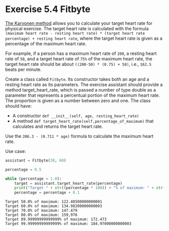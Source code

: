 # Exercise 5.4 Fitbyte

[The Karvonen method](https://en.wikipedia.org/wiki/Heart_rate#Karvonen_method) allows you to calculate your target heart rate for physical exercise. The target heart rate is calculated with the formula `(maximum heart rate - resting heart rate) * (target heart rate percentage) + resting heart rate`, where the target heart rate is given as a percentage of the maximum heart rate.

For example, if a person has a maximum heart rate of `200`, a resting heart rate of `50`, and a target heart rate of `75%` of the maximum heart rate, the target heart rate should be about `((200-50) * (0.75) + 50)`, i.e., `162.5` beats per minute.

Create a class called `Fitbyte`. Its constructor takes both an age and a resting heart rate as its parameters. The exercise assistant should provide a method target_heart_rate, which is passed a number of type double as a parameter that represents a percentual portion of the maximum heart rate. The proportion is given as a number between zero and one. The class should have:

- A constructor `def __init__(self, age, resting_heart_rate)`
- A method `def target_heart_rate(self,percentage_of_maximum)` that calculates and returns the target heart rate.


Use the `206.3 - (0.711 * age)` formula to calculate the maximum heart rate.

Use case:

```python
assistant = Fitbyte(30, 60)

percentage = 0.5

while (percentage < 1.0):
    target = assistant.target_heart_rate(percentage)
    print("Target " + str((percentage * 100)) + "% of maximum: " + str(target))
    percentage = percentage + 0.1
```

```plaintext
Target 50.0% of maximum: 122.48500000000001
Target 60.0% of maximum: 134.98200000000003
Target 70.0% of maximum: 147.479
Target 80.0% of maximum: 159,976
Target 89.99999999999999% of maximum: 172.473
Target 99.99999999999999% of maximum: 184.97000000000003
```

